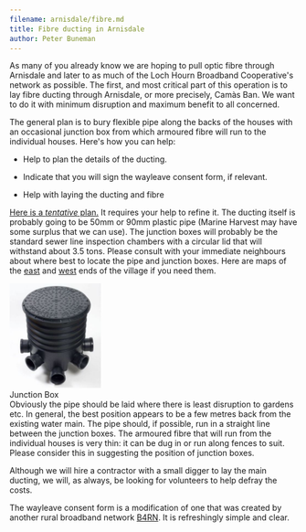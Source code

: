 ```yaml
---
filename: arnisdale/fibre.md
title: Fibre ducting in Arnisdale
author: Peter Buneman
---
```

As many of you already know we are hoping to pull optic fibre through
Arnisdale and later to as much of the Loch Hourn Broadband
Cooperative's network as possible.  The first, and most critical part
of this operation is  to lay fibre ducting through Arnisdale, or more
precisely, Camàs Ban.  We want to do it with minimum disruption and
maximum benefit to all concerned.  
 
The general plan is to bury flexible pipe along the backs of the
houses with an occasional junction box from which armoured fibre will run
to the individual houses. Here's how you can help:

* Help to plan the details of the ducting.

* Indicate that you will sign the wayleave consent form, if relevant.

* Help with laying the ducting and fibre

[Here is a *tentative* plan.](fiberplan+utilities.pdf)  It requires your help to
refine it.  The ducting itself is probably going to be 50mm or 90mm
plastic pipe (Marine Harvest may have some surplus that we can
use). The junction boxes will probably be the standard sewer line
inspection chambers with a circular lid that will withstand about 3.5
tons.  Please consult with your immediate neighbours about where best
to locate the pipe and junction boxes. Here are maps of the
[east](arnisdale2.pdf) and [west](arnisdale1.pdf) ends of the village if you need them.

<div class="image-float-right">
     <a href="inspection.jpg">
    <img src="inspection.jpg" width="160"
     alt="Inspection Chamber"/></a><br/>
    Junction Box
</div>
Obviously the pipe should be laid where there is least disruption to
gardens etc.  In general, the best position appears to be a few metres back
from the existing water main.  The pipe should, if possible,
run in a straight line between the junction boxes.  The armoured fibre
that will run from the individual houses is very thin: it can be dug
in or run along fences to suit.  Please consider this in suggesting the
position of junction boxes.

Although we will hire a contractor with a small digger to lay the main ducting, we
will, as always, be looking for volunteers to help defray the costs.

The wayleave consent form is a modification of one that was created by
another rural broadband network [B4RN]. It is refreshingly simple and clear.

[B4RN]:http://b4rn.org.uk/
